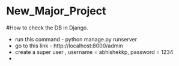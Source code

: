 # New_Major_Project
#How to check the DB in Django.
   * run this command - python manage.py runserver
   * go to this link - http://localhost:8000/admin
   * create a super user , username = abhishekkp, password = 1234
   * 
